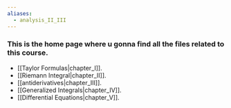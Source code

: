 ```yaml
---
aliases:
  - analysis_II_III
---
```


### This is the home page where u gonna find all the files related to this course.

- [[Taylor Formulas|chapter_I]].
- [[Riemann Integral|chapter_II]].
- [[antiderivatives|chapter_III]].
- [[Generalized Integrals|chapter_IV]].
- [[Differential Equations|chapter_V]].